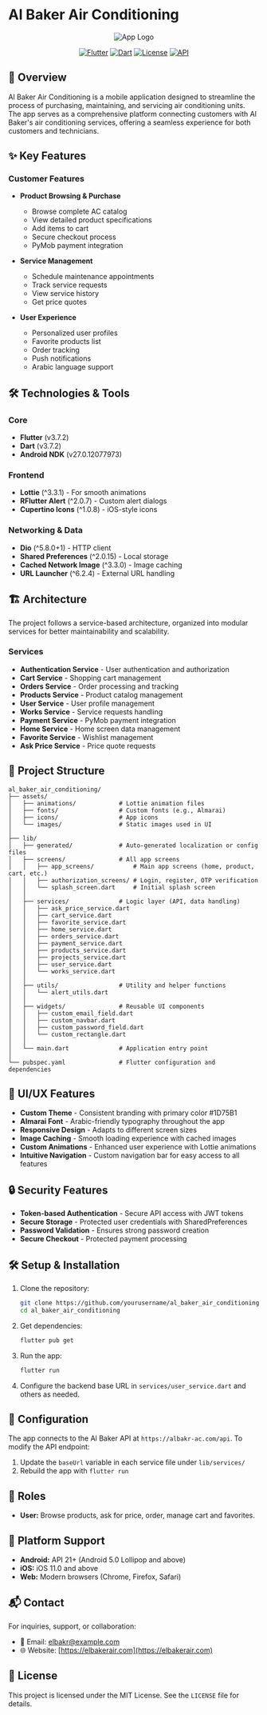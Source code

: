 # Al Baker Air Conditioning

<div align="center">

![App Logo](assets/icons/app_icon2.png)

[![Flutter](https://img.shields.io/badge/Flutter-3.7.2-02569B?style=for-the-badge&logo=flutter&logoColor=white)](https://flutter.dev/)
[![Dart](https://img.shields.io/badge/Dart-3.7.2-0175C2?style=for-the-badge&logo=dart&logoColor=white)](https://dart.dev/)
[![License](https://img.shields.io/badge/License-MIT-green?style=for-the-badge)](LICENSE)
[![API](https://img.shields.io/badge/API-REST-orange?style=for-the-badge)](https://albakr-ac.com/api)

</div>

## 📱 Overview

Al Baker Air Conditioning is a mobile application designed to streamline the process of purchasing, maintaining, and servicing air conditioning units. The app serves as a comprehensive platform connecting customers with Al Baker's air conditioning services, offering a seamless experience for both customers and technicians.

## ✨ Key Features

### Customer Features
- **Product Browsing & Purchase**
  - Browse complete AC catalog
  - View detailed product specifications
  - Add items to cart
  - Secure checkout process
  - PyMob payment integration

- **Service Management**
  - Schedule maintenance appointments
  - Track service requests
  - View service history
  - Get price quotes

- **User Experience**
  - Personalized user profiles
  - Favorite products list
  - Order tracking
  - Push notifications
  - Arabic language support

## 🛠️ Technologies & Tools

### Core
- **Flutter** (v3.7.2)
- **Dart** (v3.7.2)
- **Android NDK** (v27.0.12077973)

### Frontend
- **Lottie** (^3.3.1) - For smooth animations
- **RFlutter Alert** (^2.0.7) - Custom alert dialogs
- **Cupertino Icons** (^1.0.8) - iOS-style icons

### Networking & Data
- **Dio** (^5.8.0+1) - HTTP client
- **Shared Preferences** (^2.0.15) - Local storage
- **Cached Network Image** (^3.3.0) - Image caching
- **URL Launcher** (^6.2.4) - External URL handling

## 🏗️ Architecture

The project follows a service-based architecture, organized into modular services for better maintainability and scalability.

### Services
- **Authentication Service** - User authentication and authorization
- **Cart Service** - Shopping cart management
- **Orders Service** - Order processing and tracking
- **Products Service** - Product catalog management
- **User Service** - User profile management
- **Works Service** - Service requests handling
- **Payment Service** - PyMob payment integration
- **Home Service** - Home screen data management
- **Favorite Service** - Wishlist management
- **Ask Price Service** - Price quote requests

## 📂 Project Structure

```
al_baker_air_conditioning/
├── assets/
│   ├── animations/            # Lottie animation files
│   ├── fonts/                 # Custom fonts (e.g., Almarai)
│   ├── icons/                 # App icons
│   └── images/                # Static images used in UI
│
├── lib/
│   ├── generated/             # Auto-generated localization or config files
│   ├── screens/               # All app screens
│   │   ├── app_screens/           # Main app screens (home, product, cart, etc.)
│   │   ├── authorization_screens/ # Login, register, OTP verification
│   │   └── splash_screen.dart     # Initial splash screen
│   │
│   ├── services/              # Logic layer (API, data handling)
│   │   ├── ask_price_service.dart
│   │   ├── cart_service.dart
│   │   ├── favorite_service.dart
│   │   ├── home_service.dart
│   │   ├── orders_service.dart
│   │   ├── payment_service.dart
│   │   ├── products_service.dart
│   │   ├── projects_service.dart
│   │   ├── user_service.dart
│   │   └── works_service.dart
│   │
│   ├── utils/                 # Utility and helper functions
│   │   └── alert_utils.dart
│   │
│   ├── widgets/               # Reusable UI components
│   │   ├── custom_email_field.dart
│   │   ├── custom_navbar.dart
│   │   ├── custom_password_field.dart
│   │   └── custom_rectangle.dart
│   │
│   └── main.dart              # Application entry point
│
└── pubspec.yaml               # Flutter configuration and dependencies
```

## 🎨 UI/UX Features

- **Custom Theme** - Consistent branding with primary color #1D75B1
- **Almarai Font** - Arabic-friendly typography throughout the app
- **Responsive Design** - Adapts to different screen sizes
- **Image Caching** - Smooth loading experience with cached images
- **Custom Animations** - Enhanced user experience with Lottie animations
- **Intuitive Navigation** - Custom navigation bar for easy access to all features

## 🔒 Security Features

- **Token-based Authentication** - Secure API access with JWT tokens
- **Secure Storage** - Protected user credentials with SharedPreferences
- **Password Validation** - Ensures strong password creation
- **Secure Checkout** - Protected payment processing

## 🛠️ Setup & Installation

1. Clone the repository:
   ```bash
   git clone https://github.com/yourusername/al_baker_air_conditioning.git
   cd al_baker_air_conditioning
   ```

2. Get dependencies:
   ```bash
   flutter pub get
   ```

3. Run the app:
   ```bash
   flutter run
   ```

4. Configure the backend base URL in `services/user_service.dart` and others as needed.

## 🔧 Configuration

The app connects to the Al Baker API at `https://albakr-ac.com/api`. To modify the API endpoint:

1. Update the `baseUrl` variable in each service file under `lib/services/`
2. Rebuild the app with `flutter run`

## 👥 Roles

- **User:** Browse products, ask for price, order, manage cart and favorites.

## 📱 Platform Support

- **Android:** API 21+ (Android 5.0 Lollipop and above)
- **iOS:** iOS 11.0 and above
- **Web:** Modern browsers (Chrome, Firefox, Safari)

## 📬 Contact

For inquiries, support, or collaboration:

- 📧 Email: [elbakr@example.com](mailto:elbakr@example.com)
- 🌐 Website: [https://elbakerair.com](https://elbakerair.com)

## 📄 License

This project is licensed under the MIT License. See the `LICENSE` file for details.